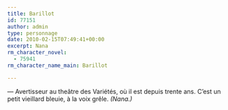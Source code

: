 ```yaml
---
title: Barillot
id: 77151
author: admin
type: personnage
date: 2010-02-15T07:49:41+00:00
excerpt: Nana
rm_character_novel:
  - 75941
rm_character_name_main: Barillot

---
```

— Avertisseur au theâtre des Variétés, où il est depuis trente ans. C&rsquo;est un petit vieillard bleuie, à la voix grêle. _(Nana.)_